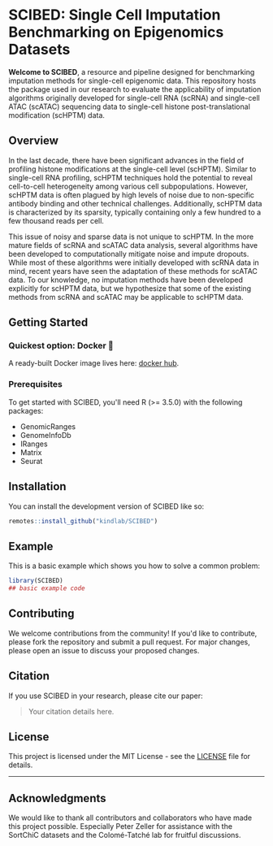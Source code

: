 
# SCIBED: Single Cell Imputation Benchmarking on Epigenomics Datasets

<!-- badges: start -->
<!-- badges: end -->

**Welcome to SCIBED**, a resource and pipeline designed for benchmarking imputation methods for single-cell epigenomic data. This repository hosts the package used in our research to evaluate the applicability of imputation algorithms originally developed for single-cell RNA (scRNA) and single-cell ATAC (scATAC) sequencing data to single-cell histone post-translational modification (scHPTM) data.

## Overview

In the last decade, there have been significant advances in the field of profiling histone modifications at the single-cell level (scHPTM). Similar to single-cell RNA profiling, scHPTM techniques hold the potential to reveal cell-to-cell heterogeneity among various cell subpopulations. However, scHPTM data is often plagued by high levels of noise due to non-specific antibody binding and other technical challenges. Additionally, scHPTM data is characterized by its sparsity, typically containing only a few hundred to a few thousand reads per cell.

This issue of noisy and sparse data is not unique to scHPTM. In the more mature fields of scRNA and scATAC data analysis, several algorithms have been developed to computationally mitigate noise and impute dropouts. While most of these algorithms were initially developed with scRNA data in mind, recent years have seen the adaptation of these methods for scATAC data. To our knowledge, no imputation methods have been developed explicitly for scHPTM data, but we hypothesize that some of the existing methods from scRNA and scATAC may be applicable to scHPTM data.

## Getting Started

### Quickest option: Docker 🐋

A ready-built Docker image lives here: [docker hub](https://www.docker.com/robinhweide/scibed-scibed-rstudio).

### Prerequisites

To get started with SCIBED, you'll need R (>= 3.5.0) with the following packages:

- GenomicRanges
- GenomeInfoDb
- IRanges
- Matrix
- Seurat

## Installation

You can install the development version of SCIBED like so:

``` r
remotes::install_github("kindlab/SCIBED")
```

## Example

This is a basic example which shows you how to solve a common problem:

``` r
library(SCIBED)
## basic example code
```

## Contributing

We welcome contributions from the community! If you'd like to contribute, please fork the repository and submit a pull request. For major changes, please open an issue to discuss your proposed changes.

## Citation

If you use SCIBED in your research, please cite our paper:

> Your citation details here.

## License

This project is licensed under the MIT License - see the [LICENSE](LICENSE) file for details.

---

## Acknowledgments

We would like to thank all contributors and collaborators who have made this project possible. Especially Peter Zeller for assistance with the SortChiC datasets and the Colomé-Tatché lab for fruitful discussions.

